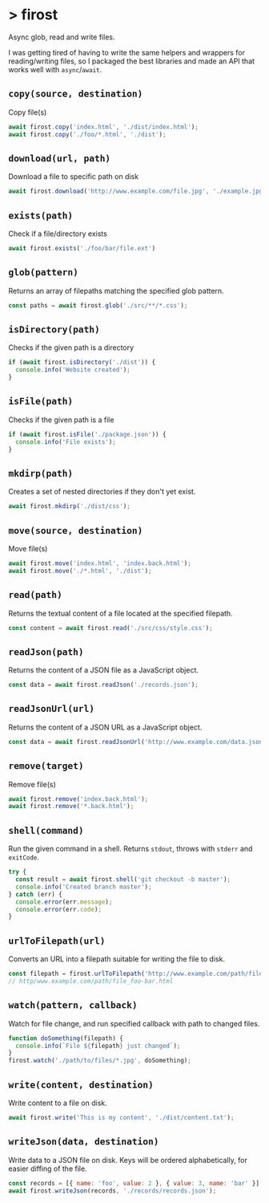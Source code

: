 # > firost

Async glob, read and write files.

I was getting tired of having to write the same helpers and wrappers for
reading/writing files, so I packaged the best libraries and made an API that
works well with `async`/`await`.

## `copy(source, destination)`

Copy file(s)

```js
await firost.copy('index.html', './dist/index.html');
await firost.copy('./foo/*.html', './dist');
```

## `download(url, path)`

Download a file to specific path on disk

```js
await firost.download('http://www.example.com/file.jpg', './example.jpg');
```

## `exists(path)`

Check if a file/directory exists

```js
await firost.exists('./foo/bar/file.ext')
```

## `glob(pattern)`

Returns an array of filepaths matching the specified glob pattern.

```js
const paths = await firost.glob('./src/**/*.css');
```

## `isDirectory(path)`

Checks if the given path is a directory

```js
if (await firost.isDirectory('./dist')) {
  console.info('Website created');
}
```

## `isFile(path)`

Checks if the given path is a file

```js
if (await firost.isFile('./package.json')) {
  console.info('File exists');
}
```

## `mkdirp(path)`

Creates a set of nested directories if they don't yet exist.

```js
await firost.mkdirp('./dist/css');
```

## `move(source, destination)`

Move file(s)

```js
await firost.move('index.html', 'index.back.html');
await firost.move('./*.html', './dist');
```

## `read(path)`

Returns the textual content of a file located at the specified filepath.

```js
const content = await firost.read('./src/css/style.css');
```

## `readJson(path)`

Returns the content of a JSON file as a JavaScript object.

```js
const data = await firost.readJson('./records.json');
```

## `readJsonUrl(url)`

Returns the content of a JSON URL as a JavaScript object.

```js
const data = await firost.readJsonUrl('http://www.example.com/data.json');
```

## `remove(target)`

Remove file(s)

```js
await firost.remove('index.back.html');
await firost.remove('*.back.html');
```

## `shell(command)`

Run the given command in a shell. Returns `stdout`, throws with `stderr` and
`exitCode`.

```js
try {
  const result = await firost.shell('git checkout -b master');
  console.info('Created branch master');
} catch (err) {
  console.error(err.message);
  console.error(err.code);
}
```

## `urlToFilepath(url)`

Converts an URL into a filepath suitable for writing the file to disk.

```js
const filepath = firost.urlToFilepath('http://www.example.com/path/file.html?foo=bar');
// http/www.example.com/path/file_foo-bar.html
```

## `watch(pattern, callback)`

Watch for file change, and run specified callback with path to changed files.

```js
function doSomething(filepath) {
  console.info(`File ${filepath} just changed`);
}
firost.watch('./path/to/files/*.jpg', doSomething);
```

## `write(content, destination)`

Write content to a file on disk.

```js
await firost.write('This is my content', './dist/content.txt');
```

## `writeJson(data, destination)`

Write data to a JSON file on disk. Keys will be ordered alphabetically, for
easier diffing of the file.

```js
const records = [{ name: 'foo', value: 2 }, { value: 3, name: 'bar' }];
await firost.writeJson(records, './records/records.json');
```
